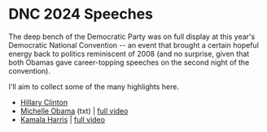 # DNC 2024 Speeches

The deep bench of the Democratic Party was on full display at this year's Democratic National Convention -- an event that 
brought a certain hopeful energy back to politics reminiscent of 2008 (and no surprise, given that both Obamas gave career-topping
speeches on the second night of the convention).

I'll aim to collect some of the many highlights here.

* [Hillary Clinton](https://github.com/doctorparadox/historical-texts/blob/master/speeches/dnc2024/hillary-clinton-speech.txt)
* [Michelle Obama](https://github.com/doctorparadox/historical-texts/blob/master/speeches/dnc2024/michelle-obama-speech.txt) (txt) | [full video](https://x.com/Acyn/status/1826107608006275145?t=lN1r_8vKRwJJE7cZNDdGgA&s=09)
* [Kamala Harris](https://github.com/doctorparadox/historical-texts/blob/master/speeches/dnc2024/kamala-harris-speech.txt) | [full video](https://www.youtube.com/watch?v=1aZLL63wlTU)
